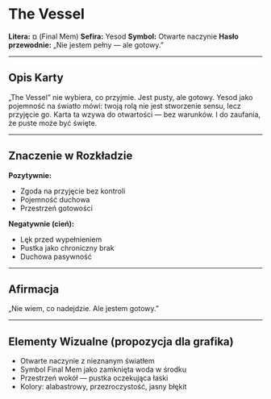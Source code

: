 # The Vessel

**Litera:** ם (Final Mem)
**Sefira:** Yesod
**Symbol:** Otwarte naczynie
**Hasło przewodnie:** „Nie jestem pełny — ale gotowy.”

---

## Opis Karty

„The Vessel” nie wybiera, co przyjmie. Jest pusty, ale gotowy. Yesod jako pojemność na światło mówi: twoją rolą nie jest stworzenie sensu, lecz przyjęcie go. Karta ta wzywa do otwartości — bez warunków. I do zaufania, że puste może być święte.

---

## Znaczenie w Rozkładzie

**Pozytywnie:**
- Zgoda na przyjęcie bez kontroli
- Pojemność duchowa
- Przestrzeń gotowości

**Negatywnie (cień):**
- Lęk przed wypełnieniem
- Pustka jako chroniczny brak
- Duchowa pasywność

---

## Afirmacja

„Nie wiem, co nadejdzie. Ale jestem gotowy.”

---

## Elementy Wizualne (propozycja dla grafika)

- Otwarte naczynie z nieznanym światłem
- Symbol Final Mem jako zamknięta woda w środku
- Przestrzeń wokół — pustka oczekująca łaski
- Kolory: alabastrowy, przezroczystość, jasny błękit
